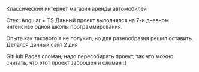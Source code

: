 Классический интернет магазин аренды автомобилей

Стек: Angular + TS
Данный проект выполнялся на 7-и дневном интенсиве одной школы программирования.

Опыта как такового я не получил, но для разнообразия решил оставить. Делался данный сайт 2 дня

GitHub Pages сломан, надо пересобирать проект, так что можно считать, что этот проект заброшен и сломан :(
